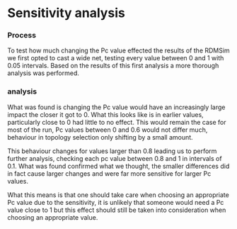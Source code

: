 # Sensitivity analysis
### Process
To test how much changing the Pc value effected the results of the RDMSim we first opted to cast a wide net, testing every value between 0 and 1 with 0.05 intervals. Based on the results of this first analysis a more thorough analysis was performed.

### analysis
What was found is changing the Pc value would have an increasingly large impact the closer it got to 0. What this looks like is in earlier values, particularly close to 0 had little to no effect. This would remain the case for most of the run, Pc values between 0 and 0.6 would not differ much, behaviour in topology selection only shifting by a small amount.

This behaviour changes for values larger than 0.8 leading us to perform further analysis, checking each pc value between 0.8 and 1 in intervals of 0.1. What was found confirmed what we thought, the smaller differences  did in fact cause larger changes and were far more sensitive for larger Pc values.

What this means is that one should take care when choosing an appropriate Pc value due to the sensitivity, it is unlikely that someone would need a Pc value close to 1 but this effect should still be taken into consideration when choosing an appropriate value.
